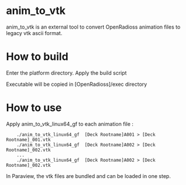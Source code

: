 # anim_to_vtk

anim_to_vtk is an external tool to convert OpenRadioss animation files to legacy vtk ascii format.

# How to build

Enter the platform directory.
Apply the build script

Executable will be copied in [OpenRadioss]/exec directory

# How to use

Apply anim_to_vtk_linux64_gf to each animation file :

        ./anim_to_vtk_linux64_gf  [Deck Rootname]A001 > [Deck Rootname]_001.vtk
        ./anim_to_vtk_linux64_gf  [Deck Rootname]A002 > [Deck Rootname]_002.vtk
        ...
        ./anim_to_vtk_linux64_gf  [Deck Rootname]A002 > [Deck Rootname]_002.vtk


In Paraview, the vtk files are bundled and can be loaded in one step.


